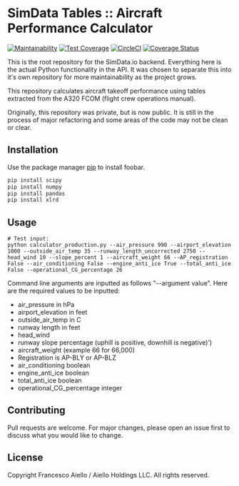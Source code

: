 # SimData Tables :: Aircraft Performance Calculator

[![Maintainability](https://api.codeclimate.com/v1/badges/a99a88d28ad37a79dbf6/maintainability)](https://codeclimate.com/github/FrancescoAiello01/simdata-tables/maintainability)
[![Test Coverage](https://api.codeclimate.com/v1/badges/a99a88d28ad37a79dbf6/test_coverage)](https://codeclimate.com/github/FrancescoAiello01/simdata-tables/test_coverage)
[![CircleCI](https://circleci.com/gh/FrancescoAiello01/simdata-tables.svg?style=svg)](https://app.circleci.com/pipelines/gh/FrancescoAiello01/simdata-tables)
[![Coverage Status](https://coveralls.io/repos/github/FrancescoAiello01/simdata-tables/badge.svg?branch=master)](https://coveralls.io/github/FrancescoAiello01/simdata-tables?branch=master)

This is the root repository for the SimData.io backend. Everything here is the actual Python functionality in the API. It was chosen to separate this into it's own repository for more maintainability as the project grows.

This repository calculates aircraft takeoff performance using tables extracted from the A320 FCOM (flight crew operations manual).

Originally, this repository was private, but is now public. It is still in the process of major refactoring and some areas of the code may not be clean or clear.

## Installation

Use the package manager [pip](https://pip.pypa.io/en/stable/) to install foobar.

```bash
pip install scipy
pip install numpy
pip install pandas
pip install xlrd
```

## Usage

```
# Test input:
python calculator_production.py --air_pressure 990 --airport_elevation 1000 --outside_air_temp 35 --runway_length_uncorrected 2750 --head_wind 10 --slope_percent 1 --aircraft_weight 66 --AP_registration False --air_conditioning False --engine_anti_ice True --total_anti_ice False --operational_CG_percentage 26
```

Command line arguments are inputted as follows "--argument value". Here are the required values to be inputted:

- air_pressure in hPa
- airport_elevation in feet
- outside_air_temp in C
- runway length in feet
- head_wind
- runway slope percentage (uphill is positive, downhill is negative)')
- aircraft_weight (example 66 for 66,000)
- Registration is AP-BLY or AP-BLZ
- air_conditioning boolean
- engine_anti_ice boolean
- total_anti_ice boolean
- operational_CG_percentage integer

## Contributing

Pull requests are welcome. For major changes, please open an issue first to discuss what you would like to change.

## License

Copyright Francesco Aiello / Aiello Holdings LLC. All rights reserved.
